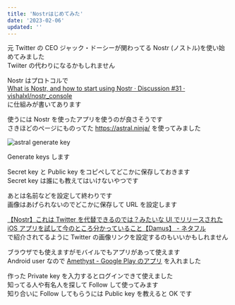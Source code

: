 ```yaml
---
title: 'Nostrはじめてみた'
date: '2023-02-06'
updated: ''
---
```


元 Twitter の CEO ジャック・ドーシーが関わってる Nostr (ノストル)を使い始めてみました  
Twiiter の代わりになるかもしれません

Nostr はプロトコルで  
[What is Nostr, and how to start using Nostr · Discussion \#31 · vishalxl/nostr_console](https://github.com/vishalxl/nostr_console/discussions/31)  
に仕組みが書いてあります

使うには Nostr を使ったアプリを使うのが良さそうです  
さきほどのページにものってた https://astral.ninja/ を使ってみました

![astral generate key](/nostr/create.webp)

Generate keys します

Secret key と Public key をコピペしてどこかに保存しておきます  
Secret key は誰にも教えてはいけないやつです

あとは名前などを設定して終わりです  
画像はあげられないのでどこかに保存して URL を設定します

[【Nostr】これは Twitter を代替できるのでは？みたいな UI でリリースされた iOS アプリを試して今のところ分かっていること【Damus】 \- ネタフル](https://netafull.net/tech/0125149.html)  
で紹介されてるように Twitter の画像リンクを設定するのもいいかもしれません

ブラウザでも使えますがモバイルでもアプリがあって使えます  
Android user なので [Amethyst \- Google Play のアプリ](https://play.google.com/store/apps/details?id=com.vitorpamplona.amethyst) を入れました

作った Private key を入力するとログインできて使えました  
知ってる人や有名人を探して Follow して使ってみます  
知り合いに Follow してもらうには Public key を教えると OK です
